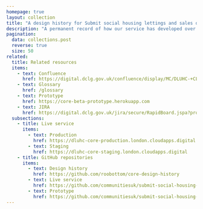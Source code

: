 ```yaml
---
homepage: true
layout: collection
title: "A design history for Submit social housing lettings and sales data (CORE)"
description: "A permanent record of how our service has developed over time."
pagination:
  data: collections.post
  reverse: true
  size: 50
related:
  title: Related resources
  items:
    - text: Confluence
      href: https://digital.dclg.gov.uk/confluence/display/MC/DLUHC-+CLDC+Home
    - text: Glossary
      href: /glossary
    - text: Prototype
      href: https://core-beta-prototype.herokuapp.com
    - text: JIRA
      href: https://digital.dclg.gov.uk/jira/secure/RapidBoard.jspa?projectKey=CLDC&rapidView=152
  subsections:
    - title: Live service
      items:
        - text: Production
          href: https://dluhc-core-production.london.cloudapps.digital
        - text: Staging
          href: https://dluhc-core-staging.london.cloudapps.digital
    - title: GitHub repositories
      items:
        - text: Design history
          href: https://github.com/roobottom/core-design-history
        - text: Live service
          href: https://github.com/communitiesuk/submit-social-housing-lettings-and-sales-data
        - text: Prototype
          href: https://github.com/communitiesuk/submit-social-housing-lettings-and-sales-data-prototype
---
```

